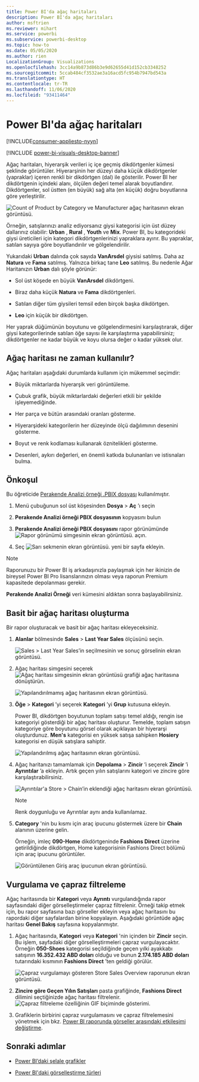 ```yaml
---
title: Power BI'da ağaç haritaları
description: Power BI'da ağaç haritaları
author: msftrien
ms.reviewer: mihart
ms.service: powerbi
ms.subservice: powerbi-desktop
ms.topic: how-to
ms.date: 05/05/2020
ms.author: rien
LocalizationGroup: Visualizations
ms.openlocfilehash: 3cc14a9b873d86b3e9d62655d41d152cb3348252
ms.sourcegitcommit: 5ccab484cf3532ae3a16acd5fc954b7947bd543a
ms.translationtype: HT
ms.contentlocale: tr-TR
ms.lasthandoff: 11/06/2020
ms.locfileid: "93411464"
---
```

# <a name="treemaps-in-power-bi"></a>Power BI'da ağaç haritaları

[!INCLUDE[consumer-appliesto-nyyn](../includes/consumer-appliesto-nyyn.md)]

[!INCLUDE [power-bi-visuals-desktop-banner](../includes/power-bi-visuals-desktop-banner.md)]

Ağaç haritaları, hiyerarşik verileri iç içe geçmiş dikdörtgenler kümesi şeklinde görüntüler. Hiyerarşinin her düzeyi daha küçük dikdörtgenler (yapraklar) içeren renkli bir dikdörtgen (dal) ile gösterilir. Power BI her dikdörtgenin içindeki alanı, ölçülen değeri temel alarak boyutlandırır. Dikdörtgenler, sol üstten (en büyük) sağ alta (en küçük) doğru boyutlarına göre yerleştirilir.

![Count of Product by Category ve Manufacturer ağaç haritasının ekran görüntüsü.](media/power-bi-visualization-treemaps/pbi-nancy-viz-treemap.png)

Örneğin, satışlarınızı analiz ediyorsanız giysi kategorisi için üst düzey dallarınız olabilir: **Urban** , **Rural** , **Youth** ve **Mix**. Power BI, bu kategorideki giysi üreticileri için kategori dikdörtgenlerinizi yapraklara ayırır. Bu yapraklar, satılan sayıya göre boyutlandırılır ve gölgelendirilir.

Yukarıdaki **Urban** dalında çok sayıda **VanArsdel** giysisi satılmış. Daha az **Natura** ve **Fama** satılmış. Yalnızca birkaç tane **Leo** satılmış. Bu nedenle Ağar Haritanızın **Urban** dalı şöyle görünür:

* Sol üst köşede en büyük **VanArsdel** dikdörtgeni.

* Biraz daha küçük **Natura** ve **Fama** dikdörtgenleri.

* Satılan diğer tüm giysileri temsil eden birçok başka dikdörtgen.

* **Leo** için küçük bir dikdörtgen.

Her yaprak düğümünün boyutunu ve gölgelendirmesini karşılaştırarak, diğer giysi kategorilerinde satılan öğe sayısı ile karşılaştırma yapabilirsiniz; dikdörtgenler ne kadar büyük ve koyu olursa değer o kadar yüksek olur.


## <a name="when-to-use-a-treemap"></a>Ağaç haritası ne zaman kullanılır?

Ağaç haritaları aşağıdaki durumlarda kullanım için mükemmel seçimdir:

* Büyük miktarlarda hiyerarşik veri görüntüleme.

* Çubuk grafik, büyük miktarlardaki değerleri etkili bir şekilde işleyemediğinde.

* Her parça ve bütün arasındaki oranları gösterme.

* Hiyerarşideki kategorilerin her düzeyinde ölçü dağılımının desenini gösterme.

* Boyut ve renk kodlaması kullanarak öznitelikleri gösterme.

* Desenleri, aykırı değerleri, en önemli katkıda bulunanları ve istisnaları bulma.

## <a name="prerequisite"></a>Önkoşul

Bu öğreticide [Perakende Analizi örneği .PBIX dosyası](https://download.microsoft.com/download/9/6/D/96DDC2FF-2568-491D-AAFA-AFDD6F763AE3/Retail%20Analysis%20Sample%20PBIX.pbix) kullanılmıştır.

1. Menü çubuğunun sol üst köşesinden **Dosya** > **Aç** ’ı seçin
   
2. **Perakende Analizi örneği PBIX dosyasının** kopyasını bulun

1. **Perakende Analizi örneği PBIX dosyasını** rapor görünümünde ![Rapor görünümü simgesinin ekran görüntüsü.](media/power-bi-visualization-kpi/power-bi-report-view.png) açın.

1. Seç ![Sarı sekmenin ekran görüntüsü.](media/power-bi-visualization-kpi/power-bi-yellow-tab.png) yeni bir sayfa ekleyin.

> [!NOTE]
> Raporunuzu bir Power BI iş arkadaşınızla paylaşmak için her ikinizin de bireysel Power BI Pro lisanslarınızın olması veya raporun Premium kapasitede depolanması gerekir.    



**Perakende Analizi Örneği** veri kümesini aldıktan sonra başlayabilirsiniz.

## <a name="create-a-basic-treemap"></a>Basit bir ağaç haritası oluşturma

Bir rapor oluşturacak ve basit bir ağaç haritası ekleyeceksiniz.


1. **Alanlar** bölmesinde **Sales** > **Last Year Sales** ölçüsünü seçin.

   ![Sales > Last Year Sales’in seçilmesinin ve sonuç görselinin ekran görüntüsü.](media/power-bi-visualization-treemaps/treemapfirstvalue-new.png)

1. Ağaç haritası simgesini seçerek ![Ağaç haritası simgesinin ekran görüntüsü](media/power-bi-visualization-treemaps/power-bi-treemap-icon.png) grafiği ağaç haritasına dönüştürün.

   ![Yapılandırılmamış ağaç haritasının ekran görüntüsü.](media/power-bi-visualization-treemaps/treemapconvertto-new.png)

1. **Öğe** > **Kategori** ’yi seçerek **Kategori** ’yi **Grup** kutusuna ekleyin.

    Power BI, dikdörtgen boyutunun toplam satışı temel aldığı, rengin ise kategoriyi gösterdiği bir ağaç haritası oluşturur. Temelde, toplam satışın kategoriye göre boyutunu görsel olarak açıklayan bir hiyerarşi oluşturdunuz. **Men's** kategorisi en yüksek satışa sahipken **Hosiery** kategorisi en düşük satışlara sahiptir.

    ![Yapılandırılmış ağaç haritasının ekran görüntüsü.](media/power-bi-visualization-treemaps/power-bi-complete.png)

1. Ağaç haritanızı tamamlamak için **Depolama** > **Zincir** ’i seçerek **Zincir** ’i **Ayrıntılar** ’a ekleyin. Artık geçen yılın satışlarını kategori ve zincire göre karşılaştırabilirsiniz.

   ![Ayrıntılar'a Store > Chain’in eklendiği ağaç haritasını ekran görüntüsü.](media/power-bi-visualization-treemaps/power-bi-details.png)

   > [!NOTE]
   > Renk doygunluğu ve Ayrıntılar aynı anda kullanılamaz.

1. **Category** 'nin bu kısmı için araç ipucunu göstermek üzere bir **Chain** alanının üzerine gelin.

    Örneğin, imleç **090-Home** dikdörtgeninde **Fashions Direct** üzerine getirildiğinde dikdörtgen, Home kategorisinin Fashions Direct bölümü için araç ipucunu görüntüler.

   ![Görüntülenen Giriş araç ipucunun ekran görüntüsü.](media/power-bi-visualization-treemaps/treemaphoverdetail-new.png)


## <a name="highlighting-and-cross-filtering"></a>Vurgulama ve çapraz filtreleme

Ağaç haritasında bir **Kategori** veya **Ayrıntı** vurgulandığında rapor sayfasındaki diğer görselleştirmeler çapraz filtrelenir. Örneği takip etmek için, bu rapor sayfasına bazı görseller ekleyin veya ağaç haritasını bu rapordaki diğer sayfalardan birine kopyalayın. Aşağıdaki görüntüde ağaç haritası **Genel Bakış** sayfasına kopyalanmıştır. 

1. Ağaç haritasında, **Kategori** veya **Kategori** 'nin içinden bir **Zincir** seçin. Bu işlem, sayfadaki diğer görselleştirmeleri çapraz vurgulayacaktır. Örneğin **050-Shoes** kategorisi seçildiğinde geçen yılki ayakkabı satışının **16.352.432 ABD doları** olduğu ve bunun **2.174.185 ABD doları** tutarındaki kısmının **Fashions Direct** ’ten geldiği görülür.

   ![Çapraz vurgulamayı gösteren Store Sales Overview raporunun ekran görüntüsü.](media/power-bi-visualization-treemaps/treemaphiliting.png)

1. **Zincire göre Geçen Yılın Satışları** pasta grafiğinde, **Fashions Direct** dilimini seçtiğinizde ağaç haritası filtrelenir.
   ![Çapraz filtreleme özelliğinin GIF biçiminde gösterimi.](media/power-bi-visualization-treemaps/treemapnoowl.gif)

1. Grafiklerin birbirini çapraz vurgulamasını ve çapraz filtrelemesini yönetmek için bkz. [Power BI raporunda görseller arasındaki etkileşimi değiştirme](../create-reports/service-reports-visual-interactions.md).

## <a name="next-steps"></a>Sonraki adımlar

* [Power BI’daki şelale grafikler](power-bi-visualization-waterfall-charts.md)

* [Power BI'daki görselleştirme türleri](power-bi-visualization-types-for-reports-and-q-and-a.md)

